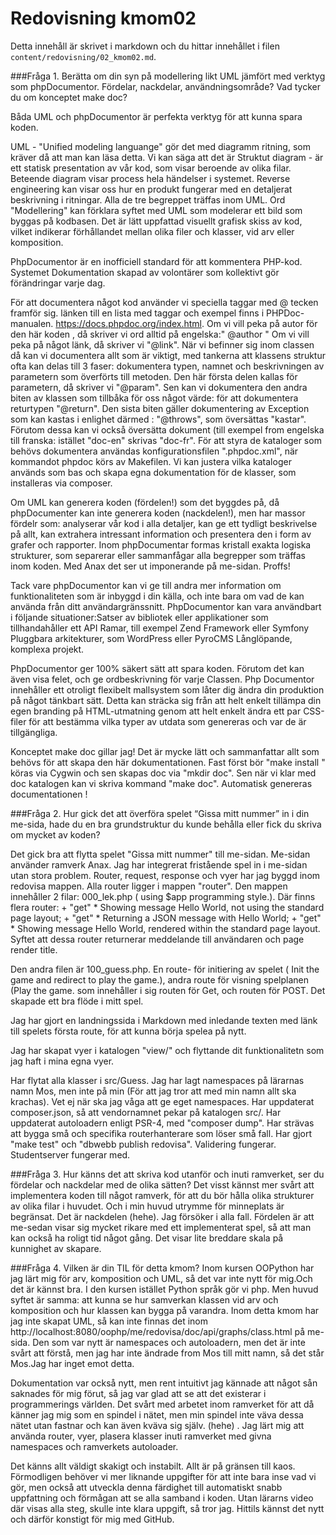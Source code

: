 ---
---
Redovisning kmom02
=========================

Detta innehåll är skrivet i markdown och du hittar innehållet i filen `content/redovisning/02_kmom02.md`.


###Fråga 1. Berätta om din syn på modellering likt UML jämfört med verktyg som phpDocumentor. Fördelar, nackdelar, användningsområde? Vad tycker du om konceptet make doc?

Båda UML och phpDocumentor är perfekta verktyg för att kunna spara koden.

UML - "Unified modeling languange" gör det med diagramm ritning, som kräver då att man kan läsa detta.
Vi kan säga att det är Struktut diagram  - är ett statisk presentation av
 vår kod, som visar beroende av olika filar. Beteende diagram visar process
  hela händelser i systemet. Reverse engineering kan visar oss hur en produkt fungerar med en detaljerat beskrivning i ritningar. Alla de tre begreppet träffas inom UML. Ord "Modellering" kan förklara syftet med UML som modelerar ett bild som
  byggas på kodbasen.   Det är lätt uppfattad visuellt grafisk skiss av kod, vilket indikerar förhållandet mellan olika filer och klasser, vid arv eller komposition.

PhpDocumentor  är en inofficiell standard för att kommentera PHP-kod. Systemet Dokumentation skapad av volontärer som kollektivt gör förändringar varje dag.

För att documentera något kod använder vi speciella taggar med @ tecken framför sig.  länken till en lista med taggar och exempel finns i PHPDoc-manualen. <https://docs.phpdoc.org/index.html>.
Om vi vill peka på autor för den här koden , då skriver vi ord alltid på engelska:"  @author "
Om vi vill peka på något länk, då skriver vi "@link".
När vi befinner sig inom classen då kan vi documentera allt som är viktigt, med tankerna att klassens struktur ofta kan delas till 3 faser: dokumentera typen, namnet och beskrivningen av parametern som överförts till metoden. Den här första delen kallas för parametern, då skriver vi "@param". Sen kan vi dokumentera den andra biten av klassen som tillbåka för oss något värde: för att dokumentera returtypen "@return". Den sista biten gäller dokumentering av Exception som kan kastas i enlighet därmed : "@throws", som översättas "kastar".
Förutom dessa kan vi också översätta dokument (till exempel from engelska till franska: istället "doc-en" skrivas "doc-fr".
För att styra de kataloger som behövs dokumentera användas konfigurationsfilen ".phpdoc.xml", när kommandot phpdoc körs av Makefilen.  Vi kan justera vilka kataloger används som bas och skapa egna dokumentation för de klasser, som installeras via composer.


 Om UML kan generera koden (fördelen!) som det byggdes på, då phpDocumenter kan inte generera koden (nackdelen!), men har massor fördelr som: analyserar vår kod i alla detaljer, kan ge  ett tydligt beskrivelse på allt, kan extrahera intressant information och presentera den i form av grafer och rapporter.  Inom phpDocumentar formas kristall exakta logiska strukturer, som separerar eller sammanfågar alla begrepper som träffas inom koden.
 Med Anax det ser ut imponerande på me-sidan. Proffs!

 Tack vare phpDocumentor  kan vi ge till andra  mer information om funktionaliteten som är inbyggd i din källa, och inte bara om vad de kan använda från ditt användargränssnitt.
 PhpDocumentor kan vara användbart i följande  situationer:Satser av bibliotek eller applikationer som tillhandahåller ett API
Ramar, till exempel Zend Framework eller Symfony
Pluggbara arkitekturer, som WordPress eller PyroCMS
Långlöpande, komplexa projekt.

  PhpDocumentor ger 100% säkert sätt att spara koden. Förutom det kan även visa felet, och ge ordbeskrivning för varje Classen. Php Documentor innehåller ett otroligt flexibelt mallsystem som låter dig ändra din produktion på något tänkbart sätt. Detta kan sträcka sig från att helt enkelt tillämpa din egen branding på HTML-utmatning genom att helt enkelt ändra ett par CSS-filer för att bestämma vilka typer av utdata som genereras och var de är tillgängliga.

Konceptet make doc gillar jag! Det är mycke lätt och sammanfattar allt som behövs för att skapa den här dokumentationen. Fast först bör "make install " köras via Cygwin och sen  skapas doc via "mkdir doc". Sen när vi klar med doc katalogen kan vi skriva kommand "make doc". Automatisk genereras documentationen !


###Fråga 2. Hur gick det att överföra spelet “Gissa mitt nummer” in i din me-sida, hade du en bra grundstruktur du kunde behålla eller fick du skriva om mycket av koden?

Det gick bra att flytta spelet "Gissa mitt nummer" till me-sidan. Me-sidan använder ramverk Anax. Jag har integrerat fristående spel in i me-sidan utan stora problem. Router, request, response och vyer har jag byggd inom redovisa mappen.
Alla router ligger i mappen "router". Den mappen innehåller 2 filar: 000_lek.php ( using $app programming style.). Där finns flera router: +  "get" * Showing message Hello World, not using the standard page layout; +  "get"  * Returning a JSON message with Hello World; + "get" * Showing message Hello World, rendered within the standard page layout. Syftet att dessa router returnerar meddelande till användaren och page render title.

 Den andra filen är 100_guess.php. En route- för initiering av spelet ( Init the game and redirect to play the game.), andra route för visning spelplanen (Play the game. som innehåller i sig  routen för Get, och routen för POST. Det skapade ett bra flöde i mitt spel.

Jag har gjort en landningssida i Markdown med inledande texten med länk till spelets första route, för att kunna börja spelea på nytt.

Jag har skapat vyer i katalogen "view/" och  flyttande dit funktionalitetn som jag haft i mina egna vyer.

Har flytat alla klasser i src/Guess. Jag har lagt namespaces på lärarnas namn Mos, men inte på min (För att jag tror att med min namn allt ska krachas). Vet ej när ska jag våga att ge eget namespaces.
Har uppdaterat composer.json, så att vendornamnet pekar på katalogen src/. Har uppdaterat autoloadern  enligt PSR-4, med "composer dump". Har strävas att bygga små och specifika routerhanterare som löser små fall. Har gjort "make test" och "dbwebb publish redovisa". Validering fungerar. Studentserver fungerar med.

###Fråga 3. Hur känns det att skriva kod utanför och inuti ramverket, ser du fördelar och nackdelar med de olika sätten?
Det visst kännst mer svårt att implementera koden till något ramverk, för att du bör hålla olika strukturer av olika filar i huvudet. Och i min huvud  utrymme för minneplats är begränsat. Det är nackdelen (hehe). Jag försöker i alla fall. Fördelen är att me-sedan visar sig mycket rikare med ett implementerat spel, så att man kan också ha roligt tid något gång. Det visar lite breddare skala på kunnighet av skapare.

###Fråga 4. Vilken är din TIL för detta kmom?
Inom kursen OOPython har jag lärt mig för arv, komposition och UML, så det var inte nytt för mig.Och det är kännst bra. I den kursen istället Python språk gör vi php. Men huvud syftet är samma: att kunna se hur samverkan klassen vid arv och komposition och hur klassen kan bygga på varandra. Inom detta kmom har jag inte skapat UML, så kan inte finnas det inom  http://localhost:8080/oophp/me/redovisa/doc/api/graphs/class.html  på me-sida.
Den som var nytt är namespaces och autoloadern, men det är inte svårt att förstå, men jag har inte ändrade from Mos till mitt namn, så det står Mos.Jag har inget emot detta.

Dokumentation var också nytt, men rent intuitivt jag kännade att något sån saknades för mig förut, så jag var glad att se att det existerar i programmerings världen.
Det svårt med arbetet inom ramverket för att då känner jag mig som en spindel i nätet, men min spindel inte väva dessa nätet utan fastnar och kan även kväva sig själv. (hehe) . Jag lärt mig att använda router, vyer, plasera klasser inuti ramverket med givna namespaces och ramverkets autoloader.

Det känns allt väldigt skakigt och instabilt. Allt är på gränsen till kaos. Förmodligen behöver vi mer liknande uppgifter för att inte bara inse vad vi gör, men också att utveckla denna färdighet till automatiskt snabb uppfattning och förmågan att se alla samband i koden.
Utan lärarns video där visas alla steg, skulle inte klara uppgift, så tror jag. Hittils kännst det nytt och därför konstigt för mig med GitHub.
